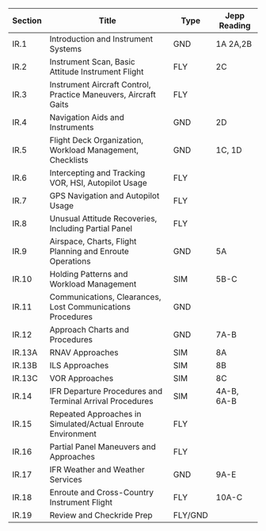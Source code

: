    | Section | Title                                                           | Type    | Jepp Reading |
| ------- | --------------------------------------------------------------- | ------- | ------------ |
| IR.1    | Introduction and Instrument Systems                             | GND     | 1A 2A,2B     |
| IR.2    | Instrument Scan, Basic Attitude Instrument Flight               | FLY     | 2C           |
| IR.3    | Instrument Aircraft Control, Practice Maneuvers, Aircraft Gaits | FLY     |              |
| IR.4    | Navigation Aids and Instruments                                 | GND     | 2D           |
| IR.5    | Flight Deck Organization, Workload Management, Checklists       | GND     | 1C, 1D       |
| IR.6    | Intercepting and Tracking VOR, HSI, Autopilot Usage             | FLY     |              |
| IR.7    | GPS Navigation and Autopilot Usage                              | FLY     |              |
| IR.8    | Unusual Attitude Recoveries, Including Partial Panel            | FLY     |              |
| IR.9    | Airspace, Charts, Flight Planning and Enroute Operations        | GND     | 5A           |
| IR.10   | Holding Patterns and Workload Management                        | SIM     | 5B-C         |
| IR.11   | Communications, Clearances, Lost Communications Procedures      | GND     |              |
| IR.12   | Approach Charts and Procedures                                  | GND     | 7A-B         |
| IR.13A  | RNAV Approaches                                                 | SIM     | 8A           |
| IR.13B  | ILS Approaches                                                  | SIM     | 8B           |
| IR.13C  | VOR Approaches                                                  | SIM     | 8C           |
| IR.14   | IFR Departure Procedures and Terminal Arrival Procedures        | SIM     | 4A-B, 6A-B   |
| IR.15   | Repeated Approaches in Simulated/Actual Enroute Environment     | FLY     |              |
| IR.16   | Partial Panel Maneuvers and Approaches                          | FLY     |              |
| IR.17   | IFR Weather and Weather Services                                | GND     | 9A-E         |
| IR.18   | Enroute and Cross-Country Instrument Flight                     | FLY     | 10A-C        |
| IR.19   | Review and Checkride Prep                                       | FLY/GND |              |